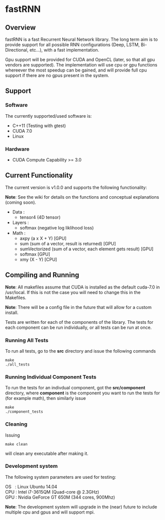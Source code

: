 # fastRNN

## Overview

fastRNN is a fast Recurrent Neural Network library. The long term aim is to provide support for all possible RNN configurations (Deep, LSTM, Bi-Directional, etc...), with a fast implementation. 

Gpu support will be provided for CUDA and OpenCL (later, so that all gpu vendors are supported). The implementation will use cpu or gpu functions whereever the most speedup can be gained, and will provide full cpu support if there are no gpus present in the system.

## Support 

### Software

The currently supported/used software is:

* C++11 (Testing with gtest)
* CUDA 7.0
* Linux 

### Hardware

* CUDA Compute Capability >= 3.0 

## Current Functionality 

The current version is v1.0.0 and supports the following functionality:

__Note__: See the wiki for details on the functions and conceptual explanations (coming soon). 

* Data :
  * tensor4 (4D tensor)
* Layers :
  * softmax (negative log liklihood loss)
* Math :
  * axpy (a x X + Y) [GPU]
  * sum (sum of a vector, result is returned) [GPU]
  * sumVectorized (sum of a vector, each element gets result) [GPU]
  * softmax [GPU]
  * xmy (X - Y) [CPU]


## Compiling and Running 

__Note__: All makefiles assume that CUDA is installed as the default cuda-7.0 in /usr/local.
          If this is not the case you will need to change this in the Makefiles. 

__Note__: There will be a config file in the future that will allow for a custom install.

Tests are written for each of the components of the library. The tests for each component can be run individually, or all tests can be run at once.

### Running All Tests

To run all tests, go to the __src__ directory and issue the following commands
```
make 
./all_tests
```

### Running Individual Component Tests

To run the tests for an indivdual component, got the __src/component__ directory, where __component__ is
the component you want to run the tests for (for example math), then similarly issue
```
make 
./component_tests
```

### Cleaning

Issuing 
```
make clean
```
will clean any executable after making it.

### Development system 

The following system parameters are used for testing:

OS &nbsp; : Linux Ubuntu 14.04  
CPU : Intel i7-3615QM (Quad-core @ 2.3GHz)  
GPU : Nvidia GeForce GT 650M (344 cores, 900Mhz)  

__Note__: The development system will upgrade in the (near) future to include multiple cpu and gpus and will support mpi.
